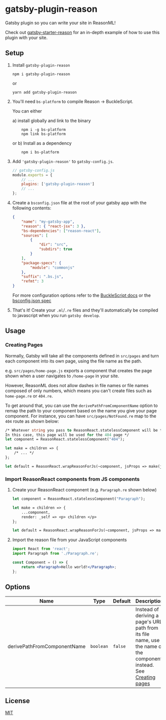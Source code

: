 # gatsby-plugin-reason

Gatsby plugin so you can write your site in ReasonML!

Check out [gatsby-starter-reason](https://github.com/jtberglund/gatsby-starter-reason) for an in-depth example of how to use this plugin with your site.

## Setup

1.  Install `gatsby-plugin-reason`

    ```
    npm i gatsby-plugin-reason
    ```

    or

    ```
    yarn add gatsby-plugin-reason
    ```

2.  You'll need `bs-platform` to compile Reason -> BuckleScript.

    You can either

    a) install globally and link to the binary

    ```
        npm i -g bs-platform
        npm link bs-platform
    ```

    or b) Install as a dependency

    ```
        npm i bs-platform
    ```

3.  Add `'gatsby-plugin-reason'` to `gatsby-config.js`.

    ```js
    // gatsby-config.js
    module.exports = {
        // ...
        plugins: ['gatsby-plugin-reason']
        // ...
    };
    ```

4.  Create a `bsconfig.json` file at the root of your gatsby app with the following contents:

    ```json
    {
        "name": "my-gatsby-app",
        "reason": { "react-jsx": 3 },
        "bs-dependencies": ["reason-react"],
        "sources": [
            {
                "dir": "src",
                "subdirs": true
            }
        ],
        "package-specs": {
            "module": "commonjs"
        },
        "suffix": ".bs.js",
        "refmt": 3
    }
    ```

    For more configuration options refer to the [BuckleScript docs](https://bucklescript.github.io/docs/en/installation.html) or the [bsconfig.json spec](https://bucklescript.github.io/bucklescript/docson/#build-schema.json)

5.  That's it! Create your `.ml`/`.re` files and they'll automatically be compiled to javascript when you run `gatsby develop`.

## Usage

### <a name="pages"></a>Creating Pages

Normally, Gatsby will take all the components defined in `src/pages` and turn each component into its own page, using the file name as the path.

e.g. `src/pages/home-page.js` exports a component that creates the page shown when a user navigates to `/home-page` in your site.

However, ReasonML does not allow dashes in file names or file names composed of only numbers, which means you can't create files such as `home-page.re` or `404.re`.

To get around that, you can use the `derivePathFromComponentName` option to remap the path to your component based on the name you give your page component. For instance, you can have `src/pages/NotFound.re` map to the `404` route as shown below:

```ocaml
/* Whatever string you pass to ReasonReact.statelessComponent will be the page's route
In this case, this page will be used for the 404 page */
let component = ReasonReact.statelessComponent("404");

let make = children => {
    /* ... */
};

let default = ReasonReact.wrapReasonForJs(~component, jsProps => make(jsProps##children));
```

### Import ReasonReact components from JS components

1.  Create your ReasonReact component (e.g. `Paragraph.re` shown below)

    ```ml
    let component = ReasonReact.statelessComponent("Paragraph");

    let make = children => {
        ...component,
        render: _self => <p> children </p>
    };

    let default = ReasonReact.wrapReasonForJs(~component, jsProps => make(jsProps##children));
    ```

2.  Import the reason file from your JavaScript components

    ```jsx
    import React from 'react';
    import Paragraph from './Paragraph.re';

    const Component = () => {
        return <Paragraph>Hello world!</Paragraph>;
    };
    ```

## Options

| Name                        | Type      | Default | Description                                                                                                                   |
| --------------------------- | --------- | ------- | ----------------------------------------------------------------------------------------------------------------------------- |
| derivePathFromComponentName | `boolean` | `false` | Instead of deriving a page's URL path from its file name, use the name of the component instead. See [Creating pages](#pages) |

## License

[MIT](https://github.com/jtberglund/gatsby-plugin-reason/blob/master/LICENSE.md)
